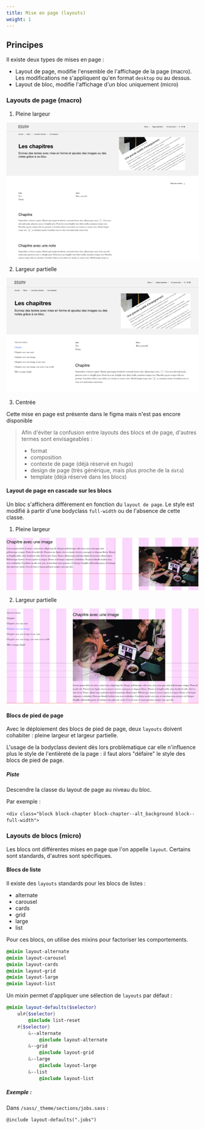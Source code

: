 ```yaml
---
title: Mise en page (layouts)
weight: 1
---
```


## Principes

Il existe deux types de mises en page :

- Layout de page, modifie l'ensemble de l'affichage de la page (macro). Les modifications ne s'appliquent qu'en format `desktop` ou au dessus.
- Layout de bloc, modifie l'affichage d'un bloc uniquement (micro)

### Layouts de page (macro)

1. Pleine largeur

![](page-full-screen.png)

2. Largeur partielle

![](page-with-sidebar.png)

3. Centrée

Cette mise en page est présente dans le figma mais n'est pas encore disponible

> Afin d'éviter la confusion entre layouts des blocs et de page, d'autres termes sont envisageables : 
> - format
> - composition
> - contexte de page (déjà réservé en hugo)
> - design de page (très générique, mais plus proche de la `data`)
> - template (déjà réservé dans les blocs)


#### Layout de page en cascade sur les blocs

Un bloc s'affichera différement en fonction du `layout de page`. Le style est modifié à partir d'une bodyclass `full-width` ou de l'absence de cette classe.

1. Pleine largeur

![](chapter-full-screen.png)

2. Largeur partielle

![](chapter-with-sidebar.png)


#### Blocs de pied de page

Avec le déploiement des blocs de pied de page, deux `layouts` doivent cohabiter : pleine largeur et largeur partielle.

L'usage de la bodyclass devient dès lors problèmatique car elle n'influence plus le style de l'entièreté de la page : il faut alors "défaire" le style des blocs de pied de page.

##### Piste

Descendre la classe du layout de page au niveau du bloc. 

Par exemple : 

```<div class="block block-chapter block-chapter--alt_background block--full-width">```

### Layouts de blocs (micro)

Les blocs ont différentes mises en page que l'on appelle `layout`. Certains sont standards, d'autres sont spécifiques.

#### Blocs de liste

Il existe des `layouts` standards pour les blocs de listes :

- alternate
- carousel
- cards
- grid
- large
- list

Pour ces blocs, on utilise des mixins pour factoriser les comportements.

```sass
@mixin layout-alternate
@mixin layout-carousel
@mixin layout-cards
@mixin layout-grid
@mixin layout-large
@mixin layout-list
```

Un mixin permet d'appliquer une sélection de `layouts` par défaut :

```sass
@mixin layout-defaults($selector)
    ul#{$selector}
        @include list-reset
    #{$selector}
        &--alternate
            @include layout-alternate
        &--grid
            @include layout-grid
        &--large
            @include layout-large
        &--list
            @include layout-list
```

##### Exemple :

Dans `/sass/_theme/sections/jobs.sass` :

```
@include layout-defaults(".jobs")
```

<!-- 
### Blocs spécifiques

D'autres `layouts` sont réservés à un ou plusieurs blocs.

TODO : lister les blocs et leur mise en page dans une page dédiée
#### Bloc chapitre : 

- simple (sans mise en avant)
- mise en avant légère
- mise en avant forte

#### Bloc appel à action : 

- mise en avant légère
- mise en avant forte
###  -->


## 